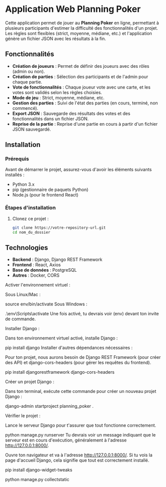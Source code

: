 # Application Web Planning Poker

Cette application permet de jouer au **Planning Poker** en ligne, permettant à plusieurs participants d'estimer la difficulté des fonctionnalités d'un projet. Les règles sont flexibles (strict, moyenne, médiane, etc.) et l'application génère un fichier JSON avec les résultats à la fin.

## Fonctionnalités

- **Création de joueurs** : Permet de définir des joueurs avec des rôles (admin ou non).
- **Création de parties** : Sélection des participants et de l'admin pour chaque partie.
- **Vote de fonctionnalités** : Chaque joueur vote avec une carte, et les votes sont validés selon les règles choisies.
- **Mode de jeu** : Strict, moyenne, médiane, etc.
- **Gestion des parties** : Suivi de l'état des parties (en cours, terminé, non commencé).
- **Export JSON** : Sauvegarde des résultats des votes et des fonctionnalités dans un fichier JSON.
- **Reprise de la partie** : Reprise d'une partie en cours à partir d'un fichier JSON sauvegardé.

## Installation

### Prérequis

Avant de démarrer le projet, assurez-vous d'avoir les éléments suivants installés :

- Python 3.x
- pip (gestionnaire de paquets Python)
- Node.js (pour le frontend React)

### Étapes d'installation

1. Clonez ce projet :
   ```bash
   git clone https://votre-repository-url.git
   cd nom_du_dossier

## Technologies
- **Backend** : Django, Django REST Framework
- **Frontend** : React, Axios
- **Base de données** : PostgreSQL
- **Autres** : Docker, CORS


Activer l'environnement virtuel :

Sous Linux/Mac :

source env/bin/activate
Sous Windows :

.\env\Scripts\activate
Une fois activé, tu devrais voir (env) devant ton invite de commande.

Installer Django :

Dans ton environnement virtuel activé, installe Django :

pip install django
Installer d'autres dépendances nécessaires :

Pour ton projet, nous aurons besoin de Django REST Framework (pour créer des API) et django-cors-headers (pour gérer les requêtes du frontend).

pip install djangorestframework django-cors-headers

Créer un projet Django :

Dans ton terminal, exécute cette commande pour créer un nouveau projet Django :

django-admin startproject planning_poker .

Vérifier le projet :

Lance le serveur Django pour t'assurer que tout fonctionne correctement.


python manage.py runserver
Tu devrais voir un message indiquant que le serveur est en cours d'exécution, généralement à l'adresse http://127.0.0.1:8000/.

Ouvre ton navigateur et va à l'adresse http://127.0.0.1:8000/. Si tu vois la page d'accueil Django, cela signifie que tout est correctement installé.

pip install django-widget-tweaks

python manage.py collectstatic
